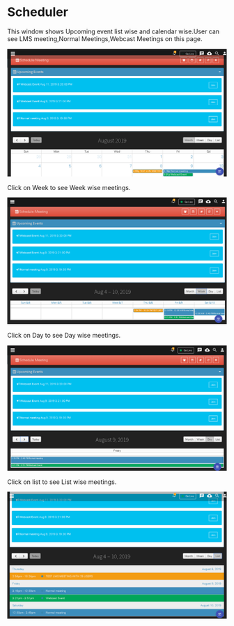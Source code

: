 # Scheduler

This window shows Upcoming event list wise and calendar wise.User can see LMS meeting,Normal Meetings,Webcast Meetings on this page.

![](../../.gitbook/assets/image%20%28210%29.png)

Click on Week to see Week wise meetings.

![](../../.gitbook/assets/image%20%2879%29.png)

Click on Day to see Day wise meetings.

![](../../.gitbook/assets/image%20%28160%29.png)

Click on list to see List wise meetings.

![](../../.gitbook/assets/image%20%28167%29.png)

